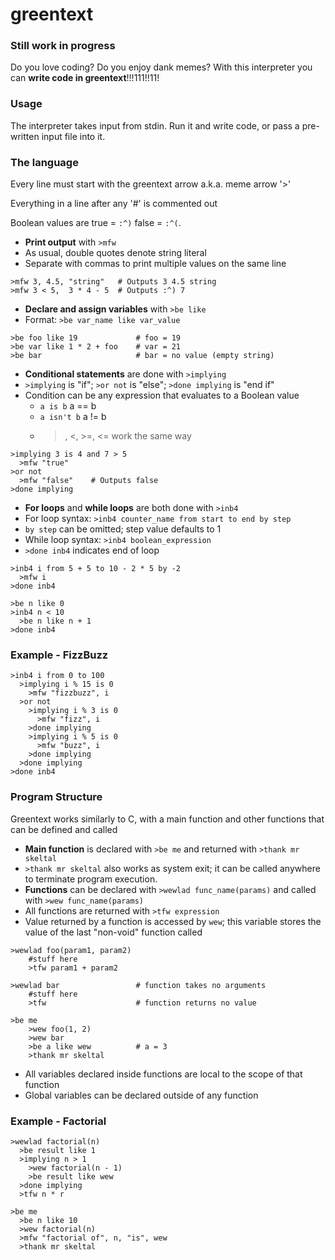 # greentext

### Still work in progress

Do you love coding? Do you enjoy dank memes? With this interpreter you can **write code in greentext**!!!111!!11!

### Usage

The interpreter takes input from stdin. Run it and write code, or pass a pre-written input file into it.

### The language

Every line must start with the greentext arrow a.k.a. meme arrow '>'

Everything in a line after any '#' is commented out

Boolean values are true = `:^)` false = `:^(`.

- **Print output** with `>mfw`
- As usual, double quotes denote string literal
- Separate with commas to print multiple values on the same line
````
>mfw 3, 4.5, "string"   # Outputs 3 4.5 string
>mfw 3 < 5,  3 * 4 - 5  # Outputs :^) 7
````
- **Declare and assign variables** with `>be like`
- Format: `>be var_name like var_value`
````
>be foo like 19             # foo = 19
>be var like 1 * 2 + foo    # var = 21
>be bar                     # bar = no value (empty string)

````
- **Conditional statements** are done with `>implying`
- `>implying` is "if"; `>or not` is "else"; `>done implying` is "end if"
- Condition can be any expression that evaluates to a Boolean value
  - `a is b` a == b
  - `a isn't b` a != b
  - >, <, >=, <= work the same way
````
>implying 3 is 4 and 7 > 5
  >mfw "true"
>or not
  >mfw "false"    # Outputs false
>done implying
````
- **For loops** and **while loops** are both done with `>inb4`
- For loop syntax: `>inb4 counter_name from start to end by step`
- `by step` can be omitted; step value defaults to 1
- While loop syntax: `>inb4 boolean_expression`
- `>done inb4` indicates end of loop
````
>inb4 i from 5 + 5 to 10 - 2 * 5 by -2
  >mfw i
>done inb4

>be n like 0
>inb4 n < 10
  >be n like n + 1
>done inb4
````

### Example - FizzBuzz

````
>inb4 i from 0 to 100
  >implying i % 15 is 0
    >mfw "fizzbuzz", i
  >or not
    >implying i % 3 is 0
      >mfw "fizz", i
    >done implying
    >implying i % 5 is 0
      >mfw "buzz", i
    >done implying
  >done implying
>done inb4
````

### Program Structure

Greentext works similarly to C, with a main function and other functions that can be defined and called

- **Main function** is declared with `>be me` and returned with `>thank mr skeltal`
- `>thank mr skeltal` also works as system exit; it can be called anywhere to terminate program execution.
- **Functions** can be declared with `>wewlad func_name(params)` and called with `>wew func_name(params)`
- All functions are returned with `>tfw expression`
- Value returned by a function is accessed by `wew`; this variable stores the value of the last "non-void" function called

````
>wewlad foo(param1, param2)
    #stuff here
    >tfw param1 + param2

>wewlad bar                 # function takes no arguments
    #stuff here
    >tfw                    # function returns no value

>be me
    >wew foo(1, 2)
    >wew bar
    >be a like wew          # a = 3
    >thank mr skeltal
````
- All variables declared inside functions are local to the scope of that function
- Global variables can be declared outside of any function

### Example - Factorial

````
>wewlad factorial(n)
  >be result like 1
  >implying n > 1
    >wew factorial(n - 1)
    >be result like wew
  >done implying
  >tfw n * r

>be me
  >be n like 10
  >wew factorial(n)
  >mfw "factorial of", n, "is", wew
  >thank mr skeltal
````
